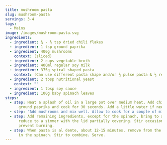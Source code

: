 ```yaml
---
title: mushroom pasta
slug: mushroom-pasta
servings: 3-4
tags:
  - Mains
image: /images/mushroom-pasta.svg
ingredients:
  - ingredient: ¼ - ½ tsp dried chili flakes
  - ingredient: 1 tsp ground paprika
  - ingredient: 400g mushrooms
    context: (sliced)
  - ingredient: 2 cups vegetable broth
  - ingredient: 400ml regular soy milk
  - ingredient: 375g spiral shaped pasta
    context: (Can use different pasta shape and/or ½ pulse pasta & ½ regular)
  - ingredient: 2 tbsp nutritional yeast
    context: ""
  - ingredient: 1 tbsp soy sauce
  - ingredient: 100g baby spinach leaves
steps:
  - step: Heat a splash of oil in a large pot over medium heat. Add chili flakes and
      ground paprika and cook for 30 seconds. Add a little water if needed.
  - step: "Add mushrooms and mix well. Allow to cook for a couple of minutes. "
  - step: Add remaining ingredients, except for the spinach, bring to a boil then
      reduce to a simmer with the lid partially covering. Stir occasionally to
      prevent burning.
  - step: When pasta is al dente, about 12-15 minutes, remove from the heat and add
      in the spinach. Stir to combine. Serve.
---
```

